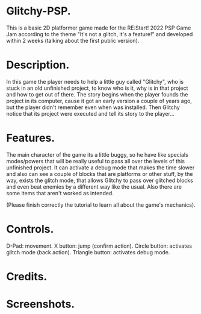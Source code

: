 # Glitchy-PSP.
This is a basic 2D platformer game made for the RE:Start! 2022 PSP Game Jam according to the theme "It's not a glitch, it's a feature!" and developed within 2 weeks (talking about the first public version).

# Description.
In this game the player needs to help a little guy called "Glitchy", who is stuck in an old unfinished project, to know who is it, why is in that project and how to get out of there. The story begins when the player founds the project in its computer, cause it got an early version a couple of years ago, but the player didn't remember even when was installed. Then Glitchy notice that its project were executed and tell its story to the player...

# Features.
The main character of the game its a little buggy, so he have like specials modes/powers that will be really useful to pass all over the levels of this unfinished project. It can activate a debug mode that makes the time slower and also can see a couple of blocks that are platforms or other stuff, by the way, exists the glitch mode, that allows Glitchy to pass over glitched blocks and even beat enemies by a different way like the usual.
Also there are some items that aren't worked as intended.

(Please finish correctly the tutorial to learn all about the game's mechanics).

# Controls.
D-Pad: movement.
X button: jump (confirm action).
Circle button: activates glitch mode (back action).
Triangle button: activates debug mode.

# Credits.


# Screenshots.
